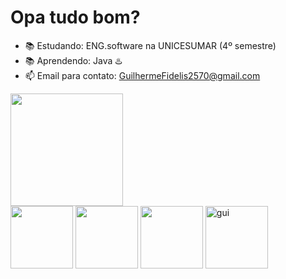 # Opa tudo bom?

- 📚 Estudando: ENG.software na UNICESUMAR (4º semestre)
- 📚 Aprendendo: Java ♨️
- 📫 Email para contato: GuilhermeFidelis2570@gmail.com

<div>
<a href="https://github.com/GuilhermeFideliscch">
<img loading="lazy" height="180em" src="https://github-readme-stats.vercel.app/api?username=GuilhermeFideliscch&show_icons=true&theme=dracula&include_all_commits=true&count_private=true"/>
</div>

<div> 
  <a href="https://www.instagram.com/guifidelis_0725" target="_blank"><img height=100 src="https://img.shields.io/badge/-Instagram-%23E4405F?style=for-the-badge&logo=instagram&logoColor=white" target="_blank"></a>
 	<a href="https://www.twitch.tv/sheidalol" target="_blank"><img height=100 src="https://img.shields.io/badge/Twitch-9146FF?style=for-the-badge&logo=twitch&logoColor=white" target="_blank"></a>
  <a href="https://www.linkedin.com/in/guilherme-fidelis2570/" target="_blank"><img height=100 src="https://img.shields.io/badge/-LinkedIn-%230077B5?style=for-the-badge&logo=linkedin&logoColor=white" target="_blank"></a> 
  <img height=100 align="top" alt=gui src="https://media.giphy.com/media/Dg4TxjYikCpiGd7tYs/giphy.gif?cid=82a1493b92u9172t2oam8r2nr8r02pqpy5my24poeb2ytvzm&ep=v1_gifs_trending&rid=giphy.gif&ct=g">
  
</div>


